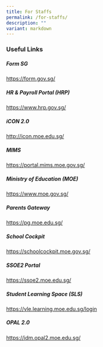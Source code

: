 ```yaml
---
title: For Staffs
permalink: /for-staffs/
description: ""
variant: markdown
---
```


### **Useful Links**

##### **Form SG**


[](https://form.gov.sg/)https://form.gov.sg/

##### **HR & Payroll Portal (HRP)**


[](https://www.hrp.gov.sg/)https://www.hrp.gov.sg/


##### **iCON 2.0**

[](http://icon.moe.edu.sg/)http://icon.moe.edu.sg/

##### **MIMS**

[](https://portal.mims.moe.gov.sg/)https://portal.mims.moe.gov.sg/

##### **Ministry of Education (MOE)**

[](https://portal.mims.moe.gov.sg/)https://www.moe.gov.sg/

##### **Parents Gateway**

[](https://pg.moe.edu.sg/)https://pg.moe.edu.sg/

##### **School Cockpit**

[](https://schoolcockpit.moe.gov.sg/)https://schoolcockpit.moe.gov.sg/

##### **SSOE2 Portal**

[](https://ssoe2.moe.edu.sg/)https://ssoe2.moe.edu.sg/

##### **Student Learning Space (SLS)**

[](https://vle.learning.moe.edu.sg/login)https://vle.learning.moe.edu.sg/login


##### **OPAL 2.0**

[](https://idm.opal2.moe.edu.sg/)https://idm.opal2.moe.edu.sg/